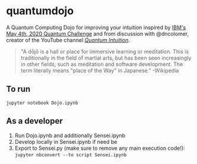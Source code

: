 # quantumdojo
A Quantum Computing Dojo for improving your intuition inspired by [IBM's May 4th, 2020 Quantum Challenge](https://github.com/qiskit-community/may4_challenge) and from discussion with @dncolomer, creator of the YouTube channel _[Quantum Intuition](https://www.youtube.com/channel/UC-2knDbf4kzT3uzWo7iTJyw)_.


> "A dōjō is a hall or place for immersive learning or meditation. This is traditionally in the field of martial arts, but has been seen increasingly in other fields, such as meditation and software development. The term literally means "place of the Way" in Japanese." -Wikipedia

## To run
`jupyter notebook Dojo.ipynb`

## As a developer
1. Run Dojo.ipynb and additionally Sensei.ipynb
2. Develop locally in Sensei.ipynb if need be 
3. Export to Sensei.py (make sure to remove any main execution code!):
   `jupyter nbconvert --to script Sensei.ipynb`